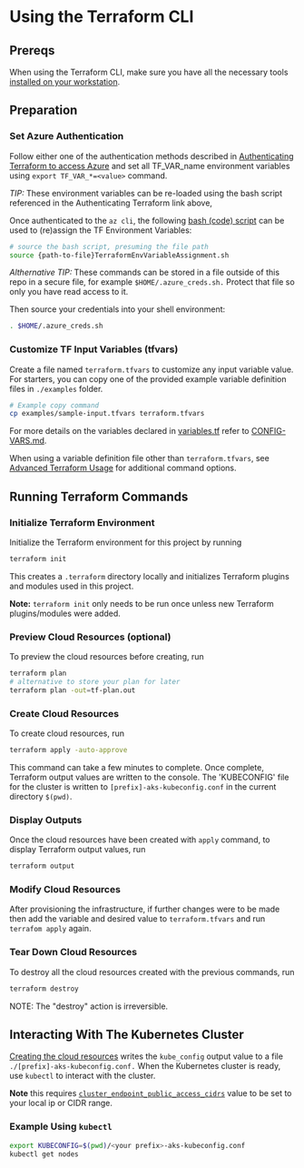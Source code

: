 # Using the Terraform CLI

## Prereqs
When using the Terraform CLI, make sure you have all the necessary tools [installed on your workstation](../../README.md#terraform).

## Preparation

### Set Azure Authentication

Follow either one of the authentication methods described in [Authenticating Terraform to access Azure](./TerraformAzureAuthentication.md) and set all TF_VAR_name environment variables using `export TF_VAR_*=<value>` command.

*TIP:* These environment variables can be re-loaded using the bash script referenced in the Authenticating Terraform link above, 

Once authenticated to the `az cli`, the following [bash (code) script](../../files/TerraformEnvVariableAssignment.sh) can be used to (re)assign the TF Environment Variables:

```bash
# source the bash script, presuming the file path
source {path-to-file}TerraformEnvVariableAssignment.sh
```

*Althernative TIP:* These commands can be stored in a file outside of this repo in a secure file, for example `$HOME/.azure_creds.sh.` Protect that file so only you have read access to it.

Then source your credentials into your shell environment:

```bash
. $HOME/.azure_creds.sh
```

### Customize TF Input Variables (tfvars)

Create a file named `terraform.tfvars` to customize any input variable value. For starters, you can copy one of the provided example variable definition files in `./examples` folder. 

```bash
# Example copy command
cp examples/sample-input.tfvars terraform.tfvars
```

For more details on the variables declared in [variables.tf](variables.tf) refer to [CONFIG-VARS.md](docs/CONFIG-VARS.md).

When using a variable definition file other than `terraform.tfvars`, see [Advanced Terraform Usage](docs/user/AdvancedTerraformUsage.md) for additional command options.

## Running Terraform Commands

### Initialize Terraform Environment

Initialize the Terraform environment for this project by running

```bash
terraform init
```

This creates a `.terraform` directory locally and initializes Terraform plugins and modules used in this project.

**Note:** `terraform init` only needs to be run once unless new Terraform plugins/modules were added.

### Preview Cloud Resources (optional)

To preview the cloud resources before creating, run

```bash
terraform plan
# alternative to store your plan for later
terraform plan -out=tf-plan.out 
```
### Create Cloud Resources

To create cloud resources, run

```bash
terraform apply -auto-approve
```

This command can take a few minutes to complete. Once complete, Terraform output values are written to the console. The 'KUBECONFIG' file for the cluster is written to `[prefix]-aks-kubeconfig.conf` in the current directory `$(pwd)`.

### Display Outputs

Once the cloud resources have been created with `apply` command, to display Terraform output values, run 

```bash
terraform output
```

### Modify Cloud Resources

After provisioning the infrastructure, if further changes were to be made then add the variable and desired value to `terraform.tfvars` and run `terrafom apply` again.


### Tear Down Cloud Resources

To destroy all the cloud resources created with the previous commands, run

```bash
terraform destroy
```
NOTE: The "destroy" action is irreversible.

## Interacting With The Kubernetes Cluster

[Creating the cloud resources](#create-cloud-resources) writes the `kube_config` output value to a file `./[prefix]-aks-kubeconfig.conf.` When the Kubernetes cluster is ready, use `kubectl` to interact with the cluster.

**Note** this requires [`cluster_endpoint_public_access_cidrs`](../CONFIG-VARS.md#admin-access) value to be set to your local ip or CIDR range.

### Example Using `kubectl` 

```bash
export KUBECONFIG=$(pwd)/<your prefix>-aks-kubeconfig.conf
kubectl get nodes
```
